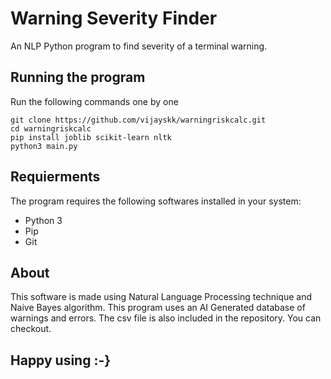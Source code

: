 # Warning Severity Finder
An NLP Python program to find severity of a terminal warning.
## Running the program
Run the following commands one by one 

    git clone https://github.com/vijayskk/warningriskcalc.git
    cd warningriskcalc
    pip install joblib scikit-learn nltk
    python3 main.py
  
## Requierments
The program requires the following softwares installed in your system:

 - Python 3
 - Pip
 - Git
 
 ## About
 This software is made using Natural Language Processing technique and Naive Bayes algorithm. This program uses an AI Generated database of warnings and errors. The csv file is also included in the repository. You can checkout.



## Happy using :-}
